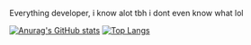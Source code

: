Everything developer,
i know alot tbh i dont even know what lol


[![Anurag's GitHub stats](https://github-readme-stats.vercel.app/api?username=papaj2139)](https://github.com/papaj2139/github-readme-stats)
[![Top Langs](https://github-readme-stats.vercel.app/api/top-langs/?username=papaj2139)](https://github.com/papaj2139/github-readme-stats)
